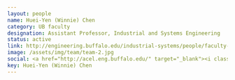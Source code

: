 ```yaml
---
layout: people
name: Huei-Yen (Winnie) Chen
category: UB faculty
designation: Assistant Professor, Industrial and Systems Engineering
status: active
link: http://engineering.buffalo.edu/industrial-systems/people/faculty-directory/chen-huei-yen-winnie.html
image: /assets/img/team/team-2.jpg
social: <a href="http://acel.eng.buffalo.edu/" target="_blank"><i class="icofont-web"></i></a><a href="mailto:winchen@buffalo.edu" target="_blank"><i class="icofont-email"></i></a>
key: Huei-Yen (Winnie) Chen
---
```



